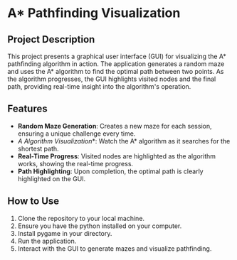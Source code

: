 # A* Pathfinding Visualization

## Project Description
This project presents a graphical user interface (GUI) for visualizing the A* pathfinding algorithm in action. The application generates a random maze and uses the A* algorithm to find the optimal path between two points. As the algorithm progresses, the GUI highlights visited nodes and the final path, providing real-time insight into the algorithm's operation.

## Features
- **Random Maze Generation**: Creates a new maze for each session, ensuring a unique challenge every time.
- **A* Algorithm Visualization**: Watch the A* algorithm as it searches for the shortest path.
- **Real-Time Progress**: Visited nodes are highlighted as the algorithm works, showing the real-time progress.
- **Path Highlighting**: Upon completion, the optimal path is clearly highlighted on the GUI.

## How to Use
1. Clone the repository to your local machine.
2. Ensure you have the python installed on your computer.
3. Install pygame in your directory.
4. Run the application.
5. Interact with the GUI to generate mazes and visualize pathfinding.



